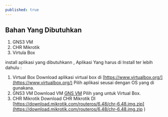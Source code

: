```yaml
---
published: true
---
```

## Bahan Yang Dibutuhkan
   1. GNS3 VM
   2. CHR Mikrotik
   3. Virtula Box
   
   install aplikasi yang dibutuhkann , Aplikasi Yang harus di Install ter lebih dahulu :
   
   1. Virtual Box 
	  Download aplikasi virtual box di [https://www.virtualbox.org/](https://www.virtualbox.org/) Pilih aplikasi seusai       dengan OS yang di gunakana. 
   2. GNS3 VM 
   	  Download VM  [GNS VM](https://www.gns3.com/software/download-vm) Pilih yang untuk Virtual Box.
   3. CHR Mikrotik
      Download CHR Mikrotik  DI [https://download.mikrotik.com/routeros/6.48/chr-6.48.img.zip](https://download.mikrotik.com/routeros/6.48/chr-6.48.img.zip )
